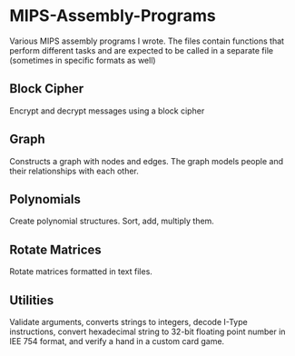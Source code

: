 # MIPS-Assembly-Programs

Various MIPS assembly programs I wrote. The files contain functions that perform different tasks and are expected to be called in a separate file (sometimes in specific formats as well)


## Block Cipher 
Encrypt and decrypt messages using a block cipher

## Graph 
Constructs a graph with nodes and edges. The graph models people and their relationships with each other.

## Polynomials 
Create polynomial structures. Sort, add, multiply them.

## Rotate Matrices 
Rotate matrices formatted in text files.

## Utilities 
Validate arguments, converts strings to integers, decode I-Type instructions, convert hexadecimal string to 32-bit floating point number
in IEE 754 format, and verify a hand in a custom card game. 
